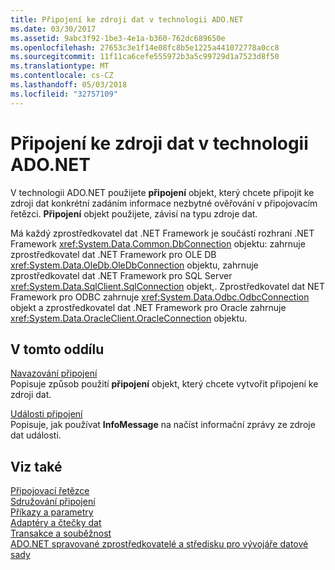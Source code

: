 ```yaml
---
title: Připojení ke zdroji dat v technologii ADO.NET
ms.date: 03/30/2017
ms.assetid: 9abc3f92-1be3-4e1a-b360-762dc689650e
ms.openlocfilehash: 27653c3e1f14e08fc8b5e1225a441072778a0cc8
ms.sourcegitcommit: 11f11ca6cefe555972b3a5c99729d1a7523d8f50
ms.translationtype: MT
ms.contentlocale: cs-CZ
ms.lasthandoff: 05/03/2018
ms.locfileid: "32757109"
---
```

# <a name="connecting-to-a-data-source-in-adonet"></a>Připojení ke zdroji dat v technologii ADO.NET
V technologii ADO.NET použijete **připojení** objekt, který chcete připojit ke zdroji dat konkrétní zadáním informace nezbytné ověřování v připojovacím řetězci. **Připojení** objekt použijete, závisí na typu zdroje dat.  
  
 Má každý zprostředkovatel dat .NET Framework je součástí rozhraní .NET Framework <xref:System.Data.Common.DbConnection> objektu: zahrnuje zprostředkovatel dat .NET Framework pro OLE DB <xref:System.Data.OleDb.OleDbConnection> objektu, zahrnuje zprostředkovatel dat .NET Framework pro SQL Server <xref:System.Data.SqlClient.SqlConnection> objekt,. Zprostředkovatel dat NET Framework pro ODBC zahrnuje <xref:System.Data.Odbc.OdbcConnection> objekt a zprostředkovatel dat .NET Framework pro Oracle zahrnuje <xref:System.Data.OracleClient.OracleConnection> objektu.  
  
## <a name="in-this-section"></a>V tomto oddílu  
 [Navazování připojení](../../../../docs/framework/data/adonet/establishing-the-connection.md)  
 Popisuje způsob použití **připojení** objekt, který chcete vytvořit připojení ke zdroji dat.  
  
 [Události připojení](../../../../docs/framework/data/adonet/connection-events.md)  
 Popisuje, jak používat **InfoMessage** na načíst informační zprávy ze zdroje dat události.  
  
## <a name="see-also"></a>Viz také  
 [Připojovací řetězce](../../../../docs/framework/data/adonet/connection-strings.md)  
 [Sdružování připojení](../../../../docs/framework/data/adonet/connection-pooling.md)  
 [Příkazy a parametry](../../../../docs/framework/data/adonet/commands-and-parameters.md)  
 [Adaptéry a čtečky dat](../../../../docs/framework/data/adonet/dataadapters-and-datareaders.md)  
 [Transakce a souběžnost](../../../../docs/framework/data/adonet/transactions-and-concurrency.md)  
 [ADO.NET spravované zprostředkovatelé a středisku pro vývojáře datové sady](http://go.microsoft.com/fwlink/?LinkId=217917)

